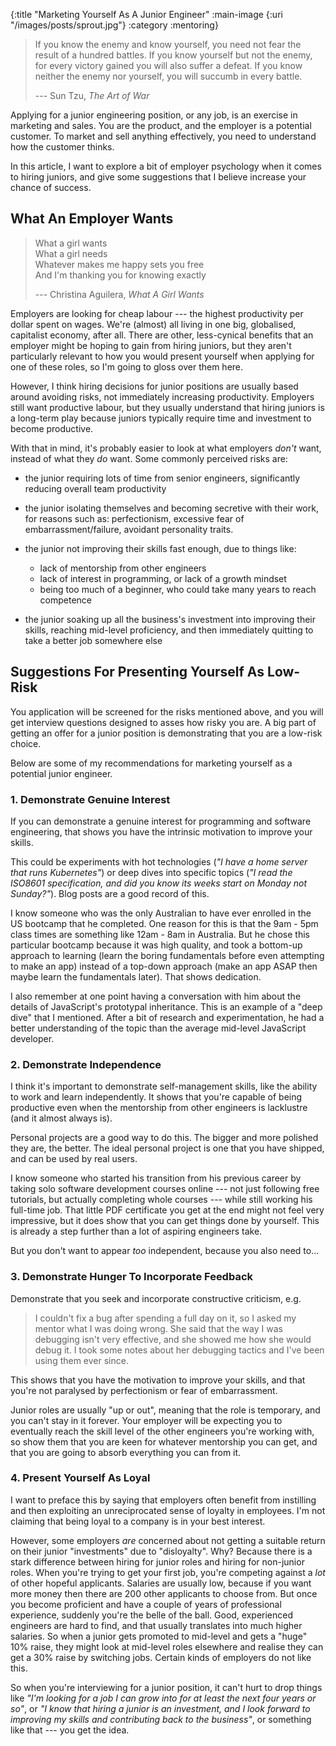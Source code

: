 {:title "Marketing Yourself As A Junior Engineer"
 :main-image {:uri "/images/posts/sprout.jpg"}
 :category :mentoring}

> If you know the enemy and know yourself, you need not fear the result
> of a hundred battles. If you know yourself but not the enemy, for
> every victory gained you will also suffer a defeat. If you know
> neither the enemy nor yourself, you will succumb in every battle.
> 
> --- Sun Tzu, _The Art of War_

Applying for a junior engineering position, or any job, is an exercise
in marketing and sales. You are the product, and the employer is a
potential customer. To market and sell anything effectively, you need
to understand how the customer thinks.

In this article, I want to explore a bit of employer psychology when
it comes to hiring juniors, and give some suggestions that I
believe increase your chance of success.

<!--more-->

## What An Employer Wants

> What a girl wants  
> What a girl needs  
> Whatever makes me happy sets you free  
> And I'm thanking you for knowing exactly  
>
> --- Christina Aguilera, _What A Girl Wants_

Employers are looking for cheap labour --- the highest productivity
per dollar spent on wages. We're (almost) all living in one big,
globalised, capitalist economy, after all. There are other,
less-cynical benefits that an employer might be hoping to gain from
hiring juniors, but they aren't particularly relevant to how you would
present yourself when applying for one of these roles, so I'm going to
gloss over them here.

However, I think hiring decisions for junior positions are usually
based around avoiding risks, not immediately increasing productivity.
Employers still want productive labour, but they usually understand
that hiring juniors is a long-term play because juniors typically
require time and investment to become productive.

With that in mind, it's probably easier to look at what employers
_don't_ want, instead of what they _do_ want. Some commonly perceived
risks are:

- the junior requiring lots of time from senior engineers,
  significantly reducing overall team productivity

- the junior isolating themselves and becoming secretive with their
  work, for reasons such as: perfectionism, excessive fear of
  embarrassment/failure, avoidant personality traits.

- the junior not improving their skills fast enough, due to things
  like:

  - lack of mentorship from other engineers
  - lack of interest in programming, or lack of a growth mindset
  - being too much of a beginner, who could take many years to reach
    competence

- the junior soaking up all the business's investment into improving
  their skills, reaching mid-level proficiency, and then immediately
  quitting to take a better job somewhere else

## Suggestions For Presenting Yourself As Low-Risk

You application will be screened for the risks mentioned above, and
you will get interview questions designed to asses how risky you are.
A big part of getting an offer for a junior position is demonstrating
that you are a low-risk choice.

Below are some of my recommendations for marketing yourself as a
potential junior engineer.

### 1. Demonstrate Genuine Interest

If you can demonstrate a genuine interest for programming and software
engineering, that shows you have the intrinsic motivation to improve
your skills.

This could be experiments with hot technologies (_"I have a home
server that runs Kubernetes"_) or deep dives into specific topics (_"I
read the ISO8601 specification, and did you know its weeks start on
Monday not Sunday?"_). Blog posts are a good record of this.

I know someone who was the only Australian to have ever enrolled in
the US bootcamp that he completed. One reason for this is that the 9am - 5pm
class times are something like 12am - 8am in Australia. But he
chose this particular bootcamp because it was high quality, and took a
bottom-up approach to learning (learn the boring fundamentals before
even attempting to make an app) instead of a top-down approach (make
an app ASAP then maybe learn the fundamentals later). That shows
dedication.

I also remember at one point having a conversation with him about the
details of JavaScript's prototypal inheritance. This is an example of
a "deep dive" that I mentioned. After a bit of research and
experimentation, he had a better understanding of the topic than the
average mid-level JavaScript developer.

### 2. Demonstrate Independence

I think it's important to demonstrate self-management skills, like the
ability to work and learn independently. It shows that you're capable
of being productive even when the mentorship from other engineers is
lacklustre (and it almost always is).

Personal projects are a good way to do this. The bigger and more
polished they are, the better. The ideal personal project is one that
you have shipped, and can be used by real users.

I know someone who started his transition from his previous career by
taking solo software development courses online --- not just following
free tutorials, but actually completing whole courses --- while still
working his full-time job. That little PDF certificate you get at the
end might not feel very impressive, but it does show that you can get
things done by yourself. This is already a step further than a lot of
aspiring engineers take.

But you don't want to appear _too_ independent, because you also need
to...

### 3. Demonstrate Hunger To Incorporate Feedback

Demonstrate that you seek and incorporate constructive criticism, e.g.

> I couldn't fix a bug after spending a full day on it, so I asked my
> mentor what I was doing wrong. She said that the way I was debugging
> isn't very effective, and she showed me how she would debug it. I
> took some notes about her debugging tactics and I've been using them
> ever since.

This shows that you have the motivation to improve your skills, and
that you're not paralysed by perfectionism or fear of embarrassment.

Junior roles are usually "up or out", meaning that the role is
temporary, and you can't stay in it forever. Your employer will be
expecting you to eventually reach the skill level of the other
engineers you're working with, so show them that you are keen for
whatever mentorship you can get, and that you are going to absorb
everything you can from it.

### 4. Present Yourself As Loyal

I want to preface this by saying that employers often benefit from
instilling and then exploiting an unreciprocated sense of loyalty in
employees. I'm not claiming that being loyal to a company is in your
best interest.

However, some employers _are_ concerned about not getting a suitable
return on their junior "investments" due to "disloyalty". Why? Because
there is a stark difference between hiring for junior roles and hiring
for non-junior roles. When you're trying to get your first job, you're
competing against a _lot_ of other hopeful applicants. Salaries are
usually low, because if you want more money then there are 200 other
applicants to choose from. But once you become proficient and have a
couple of years of professional experience, suddenly you're the belle
of the ball. Good, experienced engineers are hard to find, and that
usually translates into much higher salaries. So when a junior gets
promoted to mid-level and gets a "huge" 10% raise, they might look at
mid-level roles elsewhere and realise they can get a 30% raise by
switching jobs. Certain kinds of employers do not like this.

So when you're interviewing for a junior position, it can't hurt to
drop things like _"I'm looking for a job I can grow into for at least
the next four years or so"_, or _"I know that hiring a junior is an
investment, and I look forward to improving my skills and contributing
back to the business"_, or something like that --- you get the idea.

